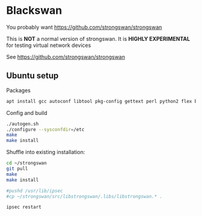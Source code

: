 # Blackswan

You probably want https://github.com/strongswan/strongswan


This is **NOT** a normal version of strongswan.
It is **HIGHLY EXPERIMENTAL** for testing virtual network devices


See https://github.com/strongswan/strongswan


## Ubuntu setup

Packages
```bash
apt install gcc autoconf libtool pkg-config gettext perl python2 flex bison yacc gperf lcov make libgmp3-dev
```

Config and build
```bash
./autogen.sh
./configure --sysconfdir=/etc
make
make install
```

Shuffle into existing installation:
```bash
cd ~/strongswan
git pull
make
make install

#pushd /usr/lib/ipsec
#cp ~/strongswan/src/libstrongswan/.libs/libstrongswan.* .

ipsec restart
```